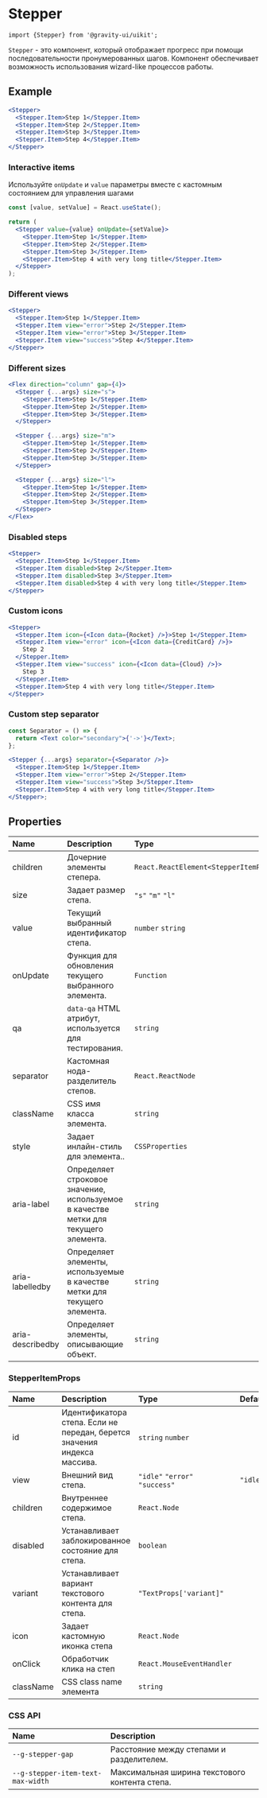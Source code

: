 <!--GITHUB_BLOCK-->

# Stepper

<!--/GITHUB_BLOCK-->

```tsx
import {Stepper} from '@gravity-ui/uikit';
```

`Stepper` - это компонент, который отображает прогресс при помощи последовательности пронумерованных шагов. Компонент обеспечивает возможность использования wizard-like процессов работы.

## Example

<!--GITHUB_BLOCK-->

```jsx
<Stepper>
  <Stepper.Item>Step 1</Stepper.Item>
  <Stepper.Item>Step 2</Stepper.Item>
  <Stepper.Item>Step 3</Stepper.Item>
  <Stepper.Item>Step 4</Stepper.Item>
</Stepper>
```

<!-- Storybook example -->

<StepperDefault />

<!--/GITHUB_BLOCK-->

### Interactive items

Используйте `onUpdate` и `value` параметры вместе с кастомным состоянием для управления шагами

<!--GITHUB_BLOCK-->

```jsx
const [value, setValue] = React.useState();

return (
  <Stepper value={value} onUpdate={setValue}>
    <Stepper.Item>Step 1</Stepper.Item>
    <Stepper.Item>Step 2</Stepper.Item>
    <Stepper.Item>Step 3</Stepper.Item>
    <Stepper.Item>Step 4 with very long title</Stepper.Item>
  </Stepper>
);
```

<!-- Storybook example -->

<StepperInteractiveShowcase />

<!--/GITHUB_BLOCK-->

### Different views

<!--GITHUB_BLOCK-->

```jsx
<Stepper>
  <Stepper.Item>Step 1</Stepper.Item>
  <Stepper.Item view="error">Step 2</Stepper.Item>
  <Stepper.Item view="error">Step 3</Stepper.Item>
  <Stepper.Item view="success">Step 4</Stepper.Item>
</Stepper>
```

<!-- Storybook example -->

<StepperView/>

<!--/GITHUB_BLOCK-->

### Different sizes

<!--GITHUB_BLOCK-->

```jsx
<Flex direction="column" gap={4}>
  <Stepper {...args} size="s">
    <Stepper.Item>Step 1</Stepper.Item>
    <Stepper.Item>Step 2</Stepper.Item>
    <Stepper.Item>Step 3</Stepper.Item>
  </Stepper>

  <Stepper {...args} size="m">
    <Stepper.Item>Step 1</Stepper.Item>
    <Stepper.Item>Step 2</Stepper.Item>
    <Stepper.Item>Step 3</Stepper.Item>
  </Stepper>

  <Stepper {...args} size="l">
    <Stepper.Item>Step 1</Stepper.Item>
    <Stepper.Item>Step 2</Stepper.Item>
    <Stepper.Item>Step 3</Stepper.Item>
  </Stepper>
</Flex>
```

<!-- Storybook example -->

<StepperSize/>

<!--/GITHUB_BLOCK-->

### Disabled steps

<!--GITHUB_BLOCK-->

```jsx
<Stepper>
  <Stepper.Item>Step 1</Stepper.Item>
  <Stepper.Item disabled>Step 2</Stepper.Item>
  <Stepper.Item disabled>Step 3</Stepper.Item>
  <Stepper.Item disabled>Step 4 with very long title</Stepper.Item>
</Stepper>
```

<!-- Storybook example -->

<StepperDisabled/>

<!--/GITHUB_BLOCK-->

### Custom icons

<!--GITHUB_BLOCK-->

```jsx
<Stepper>
  <Stepper.Item icon={<Icon data={Rocket} />}>Step 1</Stepper.Item>
  <Stepper.Item view="error" icon={<Icon data={CreditCard} />}>
    Step 2
  </Stepper.Item>
  <Stepper.Item view="success" icon={<Icon data={Cloud} />}>
    Step 3
  </Stepper.Item>
  <Stepper.Item>Step 4 with very long title</Stepper.Item>
</Stepper>
```

<!-- Storybook example -->

<StepperCustomIcons/>

<!--/GITHUB_BLOCK-->

### Custom step separator

<!--GITHUB_BLOCK-->

```jsx
const Separator = () => {
  return <Text color="secondary">{'->'}</Text>;
};

<Stepper {...args} separator={<Separator />}>
  <Stepper.Item>Step 1</Stepper.Item>
  <Stepper.Item view="error">Step 2</Stepper.Item>
  <Stepper.Item view="success">Step 3</Stepper.Item>
  <Stepper.Item>Step 4 with very long title</Stepper.Item>
</Stepper>;
```

<!-- Storybook example -->

<StepperCustomSeparator/>

<!--/GITHUB_BLOCK-->

## Properties

| Name             | Description                                                                         | Type                                   | Default |
| :--------------- | :---------------------------------------------------------------------------------- | :------------------------------------- | :------ |
| children         | Дочерние элементы степера.                                                          | `React.ReactElement<StepperItemProps>` |         |
| size             | Задает размер степа.                                                                | `"s"` `"m"` `"l"`                      | `"s"`   |
| value            | Текущий выбранный идентификатор степа.                                              | `number` `string`                      | `0`     |
| onUpdate         | Функция для обновления текущего выбранного элемента.                                | `Function`                             |         |
| qa               | `data-qa` HTML атрибут, используется для тестирования.                              | `string`                               |         |
| separator        | Кастомная нода-разделитель степов.                                                  | `React.ReactNode`                      |         |
| className        | CSS имя класса элемента.                                                            | `string`                               |         |
| style            | Задает инлайн-стиль для элемента..                                                  | `CSSProperties`                        |         |
| aria-label       | Определяет строковое значение, используемое в качестве метки для текущего элемента. | `string`                               |         |
| aria-labelledby  | Определяет элементы, используемые в качестве метки для текущего элемента.           | `string`                               |         |
| aria-describedby | Определяет элементы, описывающие объект.                                            | `string`                               |         |

### StepperItemProps

| Name      | Description                                                              | Type                           | Default  |
| :-------- | :----------------------------------------------------------------------- | :----------------------------- | :------- |
| id        | Идентификатора степа. Если не передан, берется значения индекса массива. | `string` `number`              |          |
| view      | Внешний вид степа.                                                       | `"idle"` `"error"` `"success"` | `"idle"` |
| children  | Внутреннее содержимое степа.                                             | `React.Node`                   |          |
| disabled  | Устанавливает заблокированное состояние для степа.                       | `boolean`                      |          |
| variant   | Устанавливает вариант текстового контента для степа.                     | `"TextProps['variant]"`        |          |
| icon      | Задает кастомную иконка степа                                            | `React.Node`                   |          |
| onClick   | Обработчик клика на степ                                                 | `React.MouseEventHandler`      |          |
| className | CSS class name элемента                                                  | `string`                       |          |

### CSS API

| Name                              | Description                                    |
| :-------------------------------- | :--------------------------------------------- |
| `--g-stepper-gap`                 | Расстояние между степами и разделителем.       |
| `--g-stepper-item-text-max-width` | Максимальная ширина текстового контента степа. |
